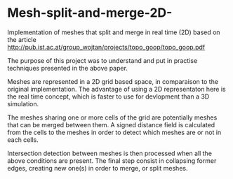 # Mesh-split-and-merge-2D-
Implementation of meshes that split and merge in real time (2D) based on the article http://pub.ist.ac.at/group_wojtan/projects/topo_goop/topo_goop.pdf

The purpose of this project was to understand and put in practise techniques presented in the above paper.

Meshes are represented in a 2D grid based space, in comparaison to the original implementation. The advantage of using a 2D representaton here is the real time concept, which is faster to use for devlopment than a 3D simulation.

The meshes sharing one or more cells of the grid are potentially meshes that can be merged between them. A signed distance field is calculated from the cells to the meshes in order to detect which meshes are or not in each cells.

Intersection detection between meshes is then processed when all the above conditions are present. The final step consist in collapsing former edges, creating new one(s) in order to merge, or split meshes.
